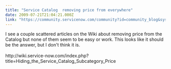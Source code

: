 ```yaml
---
title: "Service Catalog  removing price from everywhere"
date: 2009-07-21T21:04:21.000Z
link: "https://community.servicenow.com/community?id=community_blog&sys_id=e45d2629dbd0dbc01dcaf3231f96192e"
---
```

<p>I see a couple scattered articles on the Wiki about removing price from the Catalog but none of them seem to be easy or work. This looks like it should be the answer, but I don't think it is.<br /><br />http://wiki.service-now.com/index.php?title=Hiding_the_Service_Catalog_Subcategory_Price</p>